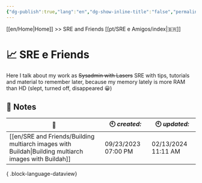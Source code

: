 ```yaml
---
{"dg-publish":true,"lang":"en","dg-show-inline-title":"false","permalink":"/en/sre-and-friends/index/","dgShowInlineTitle":"false","dgPassFrontmatter":true}
---
```


[[en/Home\|Home]] >> SRE and Friends [[pt/SRE e Amigos/index\|🇧🇷]]

# 📈 SRE e Friends

Here I talk about my work as ~~Sysadmin with Lasers~~ SRE with tips, tutorials and material to remember later, because my memory lately is more RAM than HD (slept, turned off, disappeared 😀)

## 📒 Notes

| 🔗                                                                                                       | 🕙 *created:*       | 🕙 *updated:*       |
| -------------------------------------------------------------------------------------------------------- | ------------------- | ------------------- |
| [[en/SRE and Friends/Building multiarch images with Buildah\|Building multiarch images with Buildah]] | 09/23/2023 07:00 PM | 02/13/2024 11:11 AM |

{ .block-language-dataview}